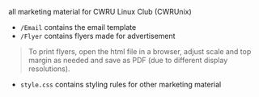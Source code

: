 all marketing material for CWRU Linux Club (CWRUnix)
- `/Email` contains the email template
- `/Flyer` contains flyers made for advertisement
> To print flyers, open the html file in a browser, adjust scale and top margin as needed and save as PDF (due to different display resolutions). 
- `style.css` contains styling rules for other marketing material
